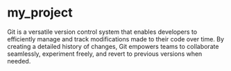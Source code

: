 # my_project
Git is a versatile version control system that enables developers to efficiently manage and track modifications made to their code over time. By creating a detailed history of changes, Git empowers teams to collaborate seamlessly, experiment freely, and revert to previous versions when needed.
